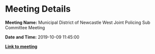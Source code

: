 # Meeting Details

**Meeting Name:** Municipal District of Newcastle West Joint Policing Sub Committee Meeting

**Date and Time:** 2019-10-09 11:45:00

**<a href="https://www.limerick.ie/council/whats-on/municipal-district-newcastle-west-joint-policing-sub-committee-meeting-3" target="_blank">Link to meeting</a>**
